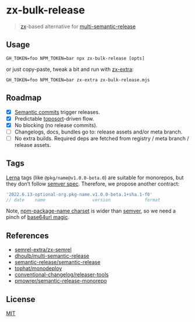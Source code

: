 # zx-bulk-release
> [zx](https://github.com/google/zx)-based alternative for [multi-semantic-release](https://github.com/dhoulb/multi-semantic-release)

## Usage
```shell
GH_TOKEN=foo NPM_TOKEN=bar npx zx-bulk-release [opts]
```

or just copy-paste, tweak a bit and run with [zx-extra](https://github.com/qiwi/zx-extra):
```shell
GH_TOKEN=foo NPM_TOKEN=bar zx-extra zx-bulk-release.mjs
```

## Roadmap
* [x] [Semantic commits](https://www.conventionalcommits.org/en/v1.0.0/#specification) trigger releases.
* [x] Predictable [toposort](https://githib.com/semrel-extra/topo)-driven flow.
* [x] No blocking (no release commits).
* [ ] Changelogs, docs, bundles go to: release assets and/or meta branch.
* [ ] No extra builds. Required deps are fetched from registry / meta branch / release assets.

## Tags
[Lerna](https://github.com/lerna/lerna) tags (like `@pkg/name@v1.0.0-beta.0`) are suitable for monorepos, but they don’t follow [semver spec](https://semver.org/). Therefore, we propose another contract: 
```js
'2022.6.13-optional-org.pkg-name.v1.0.0-beta.1+sha.1-f0'
// date    name                  version             format                              
```
Note, [npm-package-name charset](https://www.npmjs.com/package/validate-npm-package-name) is wider than [semver](https://semver.org/spec/v2.0.0.html#spec-item-4), so we need a pinch of [base64url magic](https://stackoverflow.com/questions/55389211/string-based-data-encoding-base64-vs-base64url).

## References
* [semrel-extra/zx-semrel](https://github.com/semrel-extra/zx-semrel)
* [dhoulb/multi-semantic-release](https://github.com/dhoulb/multi-semantic-release)
* [semantic-release/semantic-release](https://github.com/semantic-release/semantic-release)
* [tophat/monodeploy](https://github.com/tophat/monodeploy)
* [conventional-changelog/releaser-tools](https://github.com/conventional-changelog/releaser-tools)
* [pmowrer/semantic-release-monorepo](https://github.com/pmowrer/semantic-release-monorepo)

## License 
[MIT](./LICENSE)

